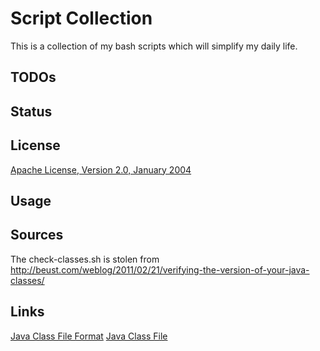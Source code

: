Script Collection
=================

This is a collection of my bash scripts which will simplify my daily life.

TODOs
-----

Status
------

License
-------
[Apache License, Version 2.0, January 2004](http://www.apache.org/licenses/)

Usage
-----

Sources
-------
The check-classes.sh is stolen from  http://beust.com/weblog/2011/02/21/verifying-the-version-of-your-java-classes/

Links
-----
[Java Class File Format](http://www.murrayc.com/learning/java/java_classfileformat.shtml)
[Java Class File](http://en.wikipedia.org/wiki/Java_class_file)

